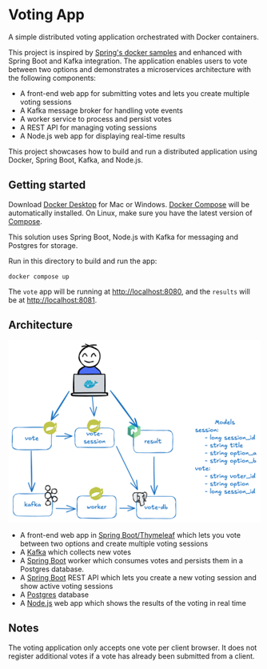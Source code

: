 # Voting App

A simple distributed voting application orchestrated with Docker containers.

This project is inspired by [Spring's docker samples](https://github.com/dockersamples/example-voting-app) and enhanced with Spring Boot and Kafka integration. The application enables users to vote between two options and demonstrates a microservices architecture with the following components:

- A front-end web app for submitting votes and lets you create multiple voting sessions
- A Kafka message broker for handling vote events
- A worker service to process and persist votes
- A REST API for managing voting sessions
- A Node.js web app for displaying real-time results

This project showcases how to build and run a distributed application using Docker, Spring Boot, Kafka, and Node.js.

## Getting started

Download [Docker Desktop](https://www.docker.com/products/docker-desktop) for Mac or Windows. [Docker Compose](https://docs.docker.com/compose) will be automatically installed. On Linux, make sure you have the latest version of [Compose](https://docs.docker.com/compose/install/).

This solution uses Spring Boot, Node.js with Kafka for messaging and Postgres for storage.

Run in this directory to build and run the app:

```shell
docker compose up
```

The `vote` app will be running at [http://localhost:8080](http://localhost:8080), and the `results` will be at [http://localhost:8081](http://localhost:8081).

## Architecture

![Architecture diagram](architecture.excalidraw.png)

* A front-end web app in [Spring Boot/Thymeleaf](/vote) which lets you vote between two options and create multiple voting sessions
* A [Kafka](https://hub.docker.com/_/redis/) which collects new votes
* A [Spring Boot](/worker/) worker which consumes votes and persists them in a Postgres database.
* A [Spring Boot](/vote-session) REST API which lets you create a new voting session and show active voting sessions
* A [Postgres](https://hub.docker.com/_/postgres/) database 
* A [Node.js](/result) web app which shows the results of the voting in real time

## Notes

The voting application only accepts one vote per client browser. It does not register additional votes if a vote has already been submitted from a client.
